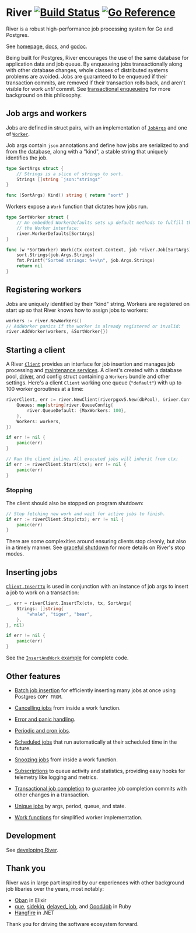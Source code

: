 # River [![Build Status](https://github.com/riverqueue/river/actions/workflows/ci.yaml/badge.svg?branch=master)](https://github.com/riverqueue/river/actions) [![Go Reference](https://pkg.go.dev/badge/github.com/riverqueue/river.svg)](https://pkg.go.dev/github.com/riverqueue/river)

River is a robust high-performance job processing system for Go and Postgres.

See [homepage], [docs], and [godoc].

Being built for Postgres, River encourages the use of the same database for
application data and job queue. By enqueueing jobs transactionally along with
other database changes, whole classes of distributed systems problems are
avoided. Jobs are guaranteed to be enqueued if their transaction commits, are
removed if their transaction rolls back, and aren't visible for work _until_
commit. See [transactional enqueueing] for more background on this philosophy.

## Job args and workers

Jobs are defined in struct pairs, with an implementation of [`JobArgs`] and one
of [`Worker`].

Job args contain `json` annotations and define how jobs are serialized to and
from the database, along with a "kind", a stable string that uniquely identifies
the job.

```go
type SortArgs struct {
    // Strings is a slice of strings to sort.
    Strings []string `json:"strings"`
}

func (SortArgs) Kind() string { return "sort" }
```

Workers expose a `Work` function that dictates how jobs run.

```go
type SortWorker struct {
    // An embedded WorkerDefaults sets up default methods to fulfill the rest of
    // the Worker interface:
    river.WorkerDefaults[SortArgs]
}

func (w *SortWorker) Work(ctx context.Context, job *river.Job[SortArgs]) error {
    sort.Strings(job.Args.Strings)
    fmt.Printf("Sorted strings: %+v\n", job.Args.Strings)
    return nil
}
```

## Registering workers

Jobs are uniquely identified by their "kind" string. Workers are registered on
start up so that River knows how to assign jobs to workers:

```go
workers := river.NewWorkers()
// AddWorker panics if the worker is already registered or invalid:
river.AddWorker(workers, &SortWorker{})
```

## Starting a client

A River [`Client`] provides an interface for job insertion and manages job
processing and [maintenance services]. A client's created with a database pool,
[driver], and config struct containing a `Workers` bundle and other settings.
Here's a client `Client` working one queue (`"default"`) with up to 100 worker
goroutines at a time:

```go
riverClient, err := river.NewClient(riverpgxv5.New(dbPool), &river.Config{
    Queues: map[string]river.QueueConfig{
        river.QueueDefault: {MaxWorkers: 100},
    },
    Workers: workers,
})

if err != nil {
    panic(err)
}

// Run the client inline. All executed jobs will inherit from ctx:
if err := riverClient.Start(ctx); err != nil {
    panic(err)
}
```

### Stopping

The client should also be stopped on program shutdown:

```go
// Stop fetching new work and wait for active jobs to finish.
if err := riverClient.Stop(ctx); err != nil {
    panic(err)
}
```

There are some complexities around ensuring clients stop cleanly, but also in a
timely manner. See [graceful shutdown] for more details on River's stop modes.

## Inserting jobs

[`Client.InsertTx`] is used in conjunction with an instance of job args to
insert a job to work on a transaction:

```go
_, err = riverClient.InsertTx(ctx, tx, SortArgs{
    Strings: []string{
        "whale", "tiger", "bear",
    },
}, nil)

if err != nil {
    panic(err)
}
```

See the [`InsertAndWork` example] for complete code.

## Other features

  - [Batch job insertion] for efficiently inserting many jobs at once using
    Postgres `COPY FROM`.

  - [Cancelling jobs] from inside a work function.

  - [Error and panic handling].

  - [Periodic and cron jobs].

  - [Scheduled jobs] that run automatically at their scheduled time in the
    future.

  - [Snoozing jobs] from inside a work function.

  - [Subscriptions] to queue activity and statistics, providing easy hooks for
    telemetry like logging and metrics.

  - [Transactional job completion] to guarantee job completion commits with
    other changes in a transaction.

  - [Unique jobs] by args, period, queue, and state.

  - [Work functions] for simplified worker implementation.

## Development

See [developing River].

## Thank you

River was in large part inspired by our experiences with other background job libaries over the years, most notably:

- [Oban](https://github.com/sorentwo/oban) in Elixir
- [que](https://github.com/que-rb/que), [sidekiq](https://github.com/sidekiq/sidekiq), [delayed_job](https://github.com/collectiveidea/delayed_job), and [GoodJob](https://github.com/bensheldon/good_job) in Ruby
- [Hangfire](https://www.hangfire.io/) in .NET

Thank you for driving the software ecosystem forward.

[`Client`]: https://pkg.go.dev/github.com/riverqueue/river#Client
[`Client.InsertTx`]: https://pkg.go.dev/github.com/riverqueue/river#Client.InsertTx
[`InsertAndWork` example]: https://pkg.go.dev/github.com/riverqueue/river#example-package-InsertAndWork
[`JobArgs`]: https://pkg.go.dev/github.com/riverqueue/river#JobArgs
[`Worker`]: https://pkg.go.dev/github.com/riverqueue/river#Worker
[Batch job insertion]: https://riverqueue.com/docs/batch-job-insertion
[Cancelling jobs]: https://riverqueue.com/docs/cancelling-jobs
[Error and panic handling]: https://riverqueue.com/docs/error-handling
[Periodic and cron jobs]: https://riverqueue.com/docs/periodic-jobs
[Scheduled jobs]: https://riverqueue.com/docs/scheduled-jobs
[Snoozing jobs]: https://riverqueue.com/docs/snoozing-jobs
[Subscriptions]: https://riverqueue.com/docs/subscriptions
[Transactional job completion]: https://riverqueue.com/docs/transactional-job-completion
[Unique jobs]: https://riverqueue.com/docs/unique-jobs
[Work functions]: https://riverqueue.com/docs/work-functions
[developing River]: https://github.com/riverqueue/river/blob/master/docs/development.md
[docs]: https://riverqueue.com/docs
[driver]: https://riverqueue.com/docs/database-drivers
[godoc]: https://pkg.go.dev/github.com/riverqueue/river
[graceful shutdown]: https://riverqueue.com/docs/graceful-shutdown
[homepage]: https://riverqueue.com
[maintenance services]: https://riverqueue.com/docs/maintenance-services
[transactional enqueueing]: https://riverqueue.com/docs/transactional-enqueueing
